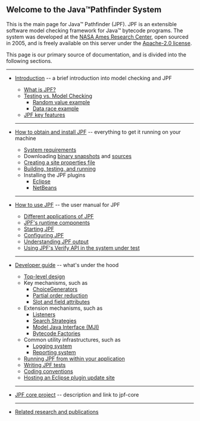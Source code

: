 ## Welcome to the Java™Pathfinder System ##

This is the main page for Java™ Pathfinder (JPF). JPF is an extensible software model checking framework for Java™ bytecode programs. The system was developed at the [NASA Ames Research Center](http://arc.nasa.gov), open sourced in 2005, and is freely available on this server under the [Apache-2.0 license](http://www.apache.org/licenses/LICENSE-2.0).


This page is our primary source of documentation, and is divided into the following sections.

   ---

  * [Introduction](intro/index.md) -- a brief introduction into model checking and JPF
    * [What is JPF?](intro/what_is_jpf.md)
    * [Testing vs. Model Checking](intro/testing_vs_model_checking.md)
         - [Random value example](intro/random_example.md)
         - [Data race example](intro/race_example.md)
    * [JPF key features](intro/classification.md)
    
    ---

  * [How to obtain and install JPF](install/index.md) -- everything to get it running on your machine
    - [System requirements](install/requirements.md)
    - Downloading [binary snapshots](install/snapshot.md) and [sources](install/repositories.md)
    - [Creating a site properties file](install/site-properties.md)
    - [Building, testing, and running](install/build.md)
    - Installing the JPF plugins
         - [Eclipse](install/eclipse-plugin.md)
         - [NetBeans](install/netbeans-plugin.md)
    
    ---
         
  * [How to use JPF](user/index.md) -- the user manual for JPF
    - [Different applications of JPF](user/application_types.md)
    - [JPF's runtime components](user/components.md)
    - [Starting JPF](user/run.md)
    - [Configuring JPF](user/config.md)
    - [Understanding JPF output](user/output.md)
    - [Using JPF's Verify API in the system under test](user/api.md)
    
    ---
        
  * [Developer guide](devel/index.md) -- what's under the hood
    * [Top-level design](devel/design.md)
    * Key mechanisms, such as 
        - [ChoiceGenerators](devel/choicegenerator.md)
        - [Partial order reduction](devel/partial_order_reduction.md)
        - [Slot and field attributes](devel/attributes.md)
    * Extension mechanisms, such as
        - [Listeners](devel/listener.md)
        - [Search Strategies](devel/design.md)
        - [Model Java Interface (MJI)](devel/mji.md)
        - [Bytecode Factories](devel/bytecode_factory.md)
    * Common utility infrastructures, such as
        - [Logging system](devel/logging.md)
        - [Reporting system](devel/report.md)
    * [Running JPF from within your application](devel/embedded.md)
    * [Writing JPF tests](devel/jpf_tests.md)
    * [Coding conventions](devel/coding_conventions.md)
    * [Hosting an Eclipse plugin update site](devel/eclipse_plugin_update.md)
        
    ---
        
  * [JPF core project](jpf-core/index.md) -- description and link to jpf-core
    
    ---
      
  * [Related research and publications](papers/index.md)

